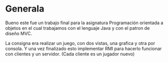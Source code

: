 # Generala

Bueno este fue un trabajo final para la asignatura Programación orientada a objetos en el cual trabajamos con el lenguaje Java y con el patron de diseño MVC.

La consigna era realizar un juego, con dos vistas, una grafica y otra por consola. Y una vez finalizado esto implementar RMI para hacerlo funcionar con clientes y un servidor. (Cada cliente es un jugador nuevo)
